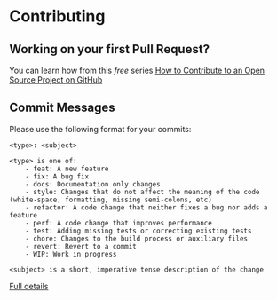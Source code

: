 # Contributing

## Working on your first Pull Request?

You can learn how from this _free_ series [How to Contribute to an Open Source Project on GitHub](https://egghead.io/series/how-to-contribute-to-an-open-source-project-on-github)

## Commit Messages

Please use the following format for your commits:

```commit
<type>: <subject>

<type> is one of:
    - feat: A new feature
    - fix: A bug fix
    - docs: Documentation only changes
    - style: Changes that do not affect the meaning of the code (white-space, formatting, missing semi-colons, etc)
    - refactor: A code change that neither fixes a bug nor adds a feature
    - perf: A code change that improves performance
    - test: Adding missing tests or correcting existing tests
    - chore: Changes to the build process or auxiliary files
    - revert: Revert to a commit
    - WIP: Work in progress

<subject> is a short, imperative tense description of the change
```

[Full details](https://conventionalcommits.org)
